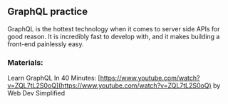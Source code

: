 ## GraphQL practice

GraphQL is the hottest technology when it comes to server side APIs for good reason. It is incredibly fast to develop with, and it makes building a front-end painlessly easy.

### Materials:

Learn GraphQL In 40 Minutes: [https://www.youtube.com/watch?v=ZQL7tL2S0oQ](https://www.youtube.com/watch?v=ZQL7tL2S0oQ) by Web Dev Simplified